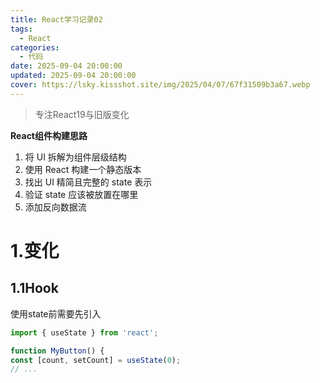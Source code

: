 ```yaml
---
title: React学习记录02
tags:
  - React
categories:
  - 代码
date: 2025-09-04 20:00:00
updated: 2025-09-04 20:00:00
cover: https://lsky.kissshot.site/img/2025/04/07/67f31509b3a67.webp
---
```

> 专注React19与旧版变化

**React组件构建思路**  

1. 将 UI 拆解为组件层级结构
2. 使用 React 构建一个静态版本
3. 找出 UI 精简且完整的 state 表示
4. 验证 state 应该被放置在哪里
5. 添加反向数据流

# 1.变化
## 1.1Hook
使用state前需要先引入
```javascript
import { useState } from 'react';

function MyButton() {  
const [count, setCount] = useState(0);  
// ...

```

